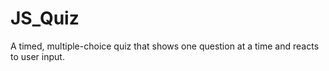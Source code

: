 # JS_Quiz
A timed, multiple-choice quiz that shows one question at a time and reacts to user input.
